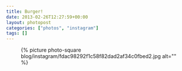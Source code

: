 ```yaml
---
title: Burger!
date: 2013-02-26T12:27:59+00:00
layout: photopost
categories: ["photos", "instagram"]
tags: []
---
```


<figure class="photo photo--square">
  {% picture photo-square blog/instagram/fdac98292f1c58f82dad2af34c0fbed2.jpg alt="" %}
</figure>


